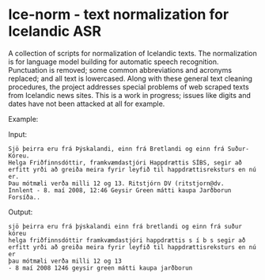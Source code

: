 # Ice-norm - text normalization for Icelandic ASR

A collection of scripts for normalization of Icelandic texts. The normalization
is for language model building for automatic speech recognition.
Punctuation is removed; some common abbreviations and acronyms replaced; and all
text is lowercased. Along with these general text cleaning procedures, the
project addresses special problems of web scraped texts from Icelandic news
sites. This is a work in progress; issues like digits and dates have not been
attacked at all for example.

Example:

Input:

	Sjö þeirra eru frá Þýskalandi, einn frá Bretlandi og einn frá Suður-Kóreu.
	Helga Friðfinnsdóttir, framkvæmdastjóri Happdrættis SÍBS, segir að erfitt yrði að greiða meira fyrir leyfið til happdrættisreksturs en nú er.
	Þau mótmæli verða milli 12 og 13. Ritstjórn DV (ritstjorn@dv.
	Innlent - 8. maí 2008, 12:46 Geysir Green mátti kaupa Jarðborun Forsíða..
	
Output:

	sjö þeirra eru frá þýskalandi einn frá bretlandi og einn frá suður kóreu
	helga friðfinnsdóttir framkvæmdastjóri happdrættis s í b s segir að erfitt yrði að greiða meira fyrir leyfið til happdrættisreksturs en nú er
	þau mótmæli verða milli 12 og 13
	- 8 maí 2008 1246 geysir green mátti kaupa jarðborun
